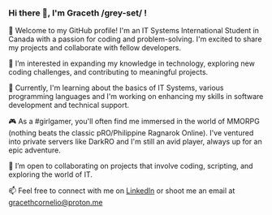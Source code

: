 ### Hi there 👋, I'm Graceth /grey-set/ !

🌟 Welcome to my GitHub profile! I'm an IT Systems International Student in Canada with a passion for coding and problem-solving. I'm excited to share my projects and collaborate with fellow developers.

👀 I’m interested in expanding my knowledge in technology, exploring new coding challenges, and contributing to meaningful projects.

🌱 Currently, I'm learning about the basics of IT Systems, various programming languages and I'm working on enhancing my skills in software development and technical support.

🎮 As a #girlgamer, you'll often find me immersed in the world of MMORPG (nothing beats the classic pRO/Philippine Ragnarok Online). I've ventured into private servers like DarkRO and I'm still an avid player, always up for an epic adventure.

💞️ I’m open to collaborating on projects that involve coding, scripting, and exploring the world of IT.

📫 Feel free to connect with me on [LinkedIn](https://www.linkedin.com/in/gracethcornelio/) or shoot me an email at gracethcornelio@proton.me

<!---
gracethcor/gracethcor is a ✨ special ✨ repository because its README.md appears on your GitHub profile.
You can click the Preview link to see how your changes will appear on your profile before committing.
--->
